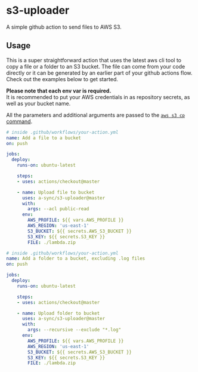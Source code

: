 # s3-uploader
A simple github action to send files to AWS S3.

## Usage
This is a super straightforward action that uses the latest aws cli tool to copy a file or a folder to an S3 bucket. The file can come from your code directly or it can be generated by an earlier part of your github actions flow. Check out the examples below to get started.

__Please note that each env var is required.__  
It is recommended to put your AWS credentials in as repository secrets, as well as your bucket name.  

All the parameters and additional arguments are passed to the [`aws s3 cp` command](https://docs.aws.amazon.com/cli/latest/reference/s3/cp.html).

```yaml
# inside .github/workflows/your-action.yml
name: Add a file to a bucket
on: push

jobs:
  deploy:
    runs-on: ubuntu-latest

    steps:
    - uses: actions/checkout@master

    - name: Upload file to bucket
      uses: a-sync/s3-uploader@master
      with:
        args: --acl public-read
      env:
        AWS_PROFILE: ${{ vars.AWS_PROFILE }}
        AWS_REGION: 'us-east-1'
        S3_BUCKET: ${{ secrets.AWS_S3_BUCKET }}
        S3_KEY: ${{ secrets.S3_KEY }}
        FILE: ./lambda.zip
```

```yaml
# inside .github/workflows/your-action.yml
name: Add a folder to a bucket, excluding .log files
on: push

jobs:
  deploy:
    runs-on: ubuntu-latest

    steps:
    - uses: actions/checkout@master

    - name: Upload folder to bucket
      uses: a-sync/s3-uploader@master
      with:
        args: --recursive --exclude "*.log"
      env:
        AWS_PROFILE: ${{ vars.AWS_PROFILE }}
        AWS_REGION: 'us-east-1'
        S3_BUCKET: ${{ secrets.AWS_S3_BUCKET }}
        S3_KEY: ${{ secrets.S3_KEY }}
        FILE: ./lambda.zip
```
